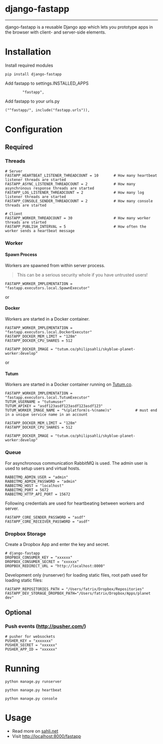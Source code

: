 # django-fastapp
-------

django-fastapp is a reusable Django app which lets you prototype apps in the browser with client- and server-side elements.

# Installation

Install required modules

	pip install django-fastapp


Add fastapp to settings.INSTALLED_APPS

	        "fastapp",

Add fastapp to your urls.py

	("^fastapp/", include("fastapp.urls")),


# Configuration

## Required

### Threads

	# Server
	FASTAPP_HEARTBEAT_LISTENER_THREADCOUNT = 10       # How many heartbeat listener threads are started
	FASTAPP_ASYNC_LISTENER_THREADCOUNT = 2			  # How many asynchronous response threads are started
	FASTAPP_LOG_LISTENER_THREADCOUNT = 2			  # How many log listener threads are started
	FASTAPP_CONSOLE_SENDER_THREADCOUNT = 2            # How many console threads are started 

	# Client
	FASTAPP_WORKER_THREADCOUNT = 30                   # How many worker threads are started
	FASTAPP_PUBLISH_INTERVAL = 5                      # How often the worker sends a heartbeat message

### Worker

#### Spawn Process

Workers are spawned from within server process.

> This can be a serious security whole if you have untrusted users!

    FASTAPP_WORKER_IMPLEMENTATION = "fastapp.executors.local.SpawnExecutor"

or

#### Docker

Workers are started in a Docker container.

    FASTAPP_WORKER_IMPLEMENTATION = "fastapp.executors.local.DockerExecutor"
    FASTAPP_DOCKER_MEM_LIMIT = "128m"
    FASTAPP_DOCKER_CPU_SHARES = 512

    FASTAPP_DOCKER_IMAGE = "tutum.co/philipsahli/skyblue-planet-worker:develop"

or

#### Tutum

Workers are started in a Docker container running on [Tutum.co](https://www.tutum.co/).

    FASTAPP_WORKER_IMPLEMENTATION = "fastapp.executors.local.TutumExecutor"
    TUTUM_USERNAME = "tutumuser"
    TUTUM_APIKEY = "asdf123asdf123asdf123asdf123"
	TUTUM_WORKER_IMAGE_NAME = "%(platform)s-%(name)s"			# must end in a unique service name in an account

	FASTAPP_DOCKER_MEM_LIMIT = "128m"
    FASTAPP_DOCKER_CPU_SHARES = 512

    FASTAPP_DOCKER_IMAGE = "tutum.co/philipsahli/skyblue-planet-worker:develop"

### Queue

For asynchronous communication RabbitMQ is used. The admin user is used to setup users and virtual hosts.

	RABBITMQ_ADMIN_USER = "admin"
	RABBITMQ_ADMIN_PASSWORD = "admin"
	RABBITMQ_HOST = "localhost"
	RABBITMQ_PORT = 5672
    RABBITMQ_HTTP_API_PORT = 15672

Following credentials are used for heartbeating between workers and server.

    FASTAPP_CORE_SENDER_PASSWORD = "asdf"
    FASTAPP_CORE_RECEIVER_PASSWORD = "asdf"

### Dropbox Storage

Create a Dropbox App and enter the key and secret.

	# django-fastapp
	DROPBOX_CONSUMER_KEY = "xxxxxx"
	DROPBOX_CONSUMER_SECRET = "xxxxxx"
	DROPBOX_REDIRECT_URL = "http://localhost:8000"

Development only (runserver) for loading static files, root path used for loading static files:

	FASTAPP_REPOSITORIES_PATH = "/Users/fatrix/Dropbox/Repositories"
	FASTAPP_DEV_STORAGE_DROPBOX_PATH="/Users/fatrix/Dropbox/Apps/planet dev"

## Optional

### Push events (http://pusher.com/)

	# pusher for websockets
	PUSHER_KEY = "xxxxxxx"
	PUSHER_SECRET = "xxxxxx"
	PUSHER_APP_ID = "xxxxxx"

# Running

    python manage.py runserver

    python manage.py heartbeat

    python manage.py console

# Usage

- Read more on [sahli.net](https://sahli.net/software/django-fastapp)
- Visit [http://localhost:8000/fastapp](http://localhost:8000/fastapp)